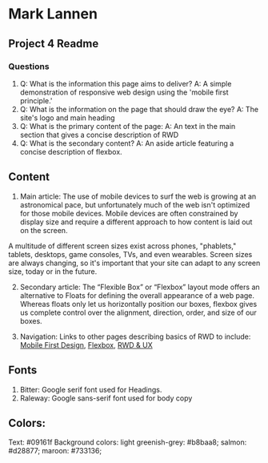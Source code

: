 # Mark Lannen
## Project 4 Readme
### Questions
1. Q: What is the information this page aims to deliver?
   A: A simple demonstration of responsive web design using the 'mobile first principle.'
2. Q: What is the information on the page that should draw the eye?
   A: The site's logo and main heading
3. Q: What is the primary content of the page:
   A: An text in the main section that gives a concise description of RWD
4. Q: What is the secondary content?
   A: An aside article featuring a concise description of flexbox.

## Content
1. Main article: The use of mobile devices to surf the web is growing at an astronomical pace, but unfortunately much of the web isn't optimized for those mobile devices. Mobile devices are often constrained by display size and require a different approach to how content is laid out on the screen.

A multitude of different screen sizes exist across phones, "phablets," tablets, desktops, game consoles, TVs, and even wearables. Screen sizes are always changing, so it's important that your site can adapt to any screen size, today or in the future.

2. Secondary article: The “Flexible Box” or “Flexbox” layout mode offers an alternative to Floats for defining the overall appearance of a web page. Whereas floats only let us horizontally position our boxes, flexbox gives us complete control over the alignment, direction, order, and size of our boxes.

3. Navigation: Links to other pages describing basics of RWD to include: [Mobile First Design](https://www.uxpin.com/studio/blog/a-hands-on-guide-to-mobile-first-design/),
[Flexbox](https://internetingishard.com/html-and-css/flexbox/), [RWD & UX](https://www.uxpin.com/studio/blog/important-considerations-responsive-design-performance-ux/)

## Fonts
1. Bitter: Google serif font used for Headings.
2. Raleway: Google sans-serif font used for body copy

## Colors:
 Text: #09161f
 Background colors: light greenish-grey: #b8baa8; salmon: #d28877; maroon: #733136; 
